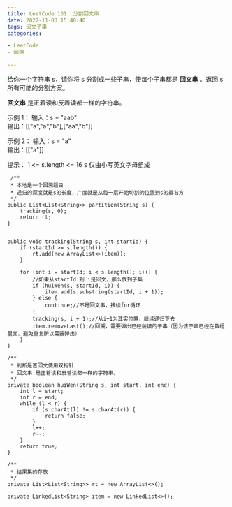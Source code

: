 ```yaml
---
title: LeetCode 131. 分割回文串
date: 2022-11-03 15:40:40
tags: 回文子串
categories:

- LeetCode
- 回溯

---
```


给你一个字符串 s，请你将 s 分割成一些子串，使每个子串都是 **回文串** 。返回 s 所有可能的分割方案。

**回文串** 是正着读和反着读都一样的字符串。

<!--more-->  
示例 1：
输入：s = "aab"  
输出：[["a","a","b"],["aa","b"]]

示例 2：
输入：s = "a"  
输出：[["a"]]

提示：
1 <= s.length <= 16
s 仅由小写英文字母组成

```
 /**
 * 本地是一个回溯题目
 * 递归的深度就是s的长度，广度就是从每一层开始切割的位置到s的最右方
 */
public List<List<String>> partition(String s) {
    tracking(s, 0);
    return rt;
}


public void tracking(String s, int startId) {
    if (startId >= s.length()) {
        rt.add(new ArrayList<>(item));
    }

    for (int i = startId; i < s.length(); i++) {
        //如果从startId 到 i是回文，那么放到子集
        if (huiWen(s, startId, i)) {
            item.add(s.substring(startId, i + 1));
        } else {
            continue;//不是回文串，接续for循环
        }
        tracking(s, i + 1);//从i+1为其实位置，继续递归下去
        item.removeLast();//回溯，需要弹出已经装填的子串（因为该子串已经在数组里面，避免重复所以需要弹出）
    }
}

/**
 * 判断是否回文使用双指针
 * 回文串 是正着读和反着读都一样的字符串。
 */
private boolean huiWen(String s, int start, int end) {
    int l = start;
    int r = end;
    while (l < r) {
        if (s.charAt(l) != s.charAt(r)) {
            return false;
        }
        l++;
        r--;
    }
    return true;
}

/**
 * 结果集的存放
 */
private List<List<String>> rt = new ArrayList<>();

private LinkedList<String> item = new LinkedList<>();

```